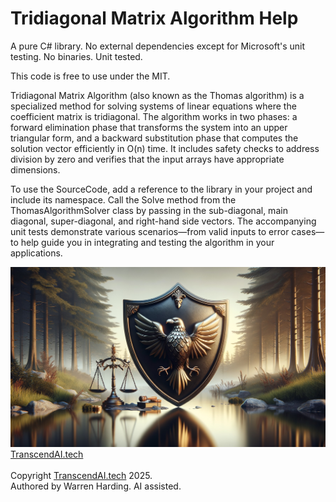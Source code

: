 
# Tridiagonal Matrix Algorithm Help

A pure C# library. No external dependencies except for Microsoft's unit testing. No binaries. Unit tested.

This code is free to use under the MIT.

Tridiagonal Matrix Algorithm (also known as the Thomas algorithm) is a specialized method for solving systems of linear equations where the coefficient matrix is tridiagonal. The algorithm works in two phases: a forward elimination phase that transforms the system into an upper triangular form, and a backward substitution phase that computes the solution vector efficiently in O(n) time. It includes safety checks to address division by zero and verifies that the input arrays have appropriate dimensions.

To use the SourceCode, add a reference to the library in your project and include its namespace. Call the Solve method from the ThomasAlgorithmSolver class by passing in the sub-diagonal, main diagonal, super-diagonal, and right-hand side vectors. The accompanying unit tests demonstrate various scenarios—from valid inputs to error cases—to help guide you in integrating and testing the algorithm in your applications.

![AI Image](aiimage.jpg)
[TranscendAI.tech](https://TranscendAI.tech)<br>
<br>
Copyright [TranscendAI.tech](https://TranscendAI.tech) 2025.</br>
Authored by Warren Harding. AI assisted.</br>
